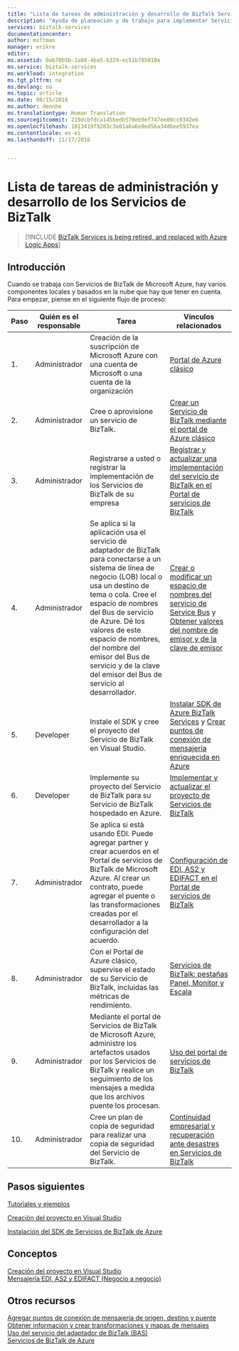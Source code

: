 ```yaml
---
title: "Lista de tareas de administración y desarrollo de BizTalk Services | Microsoft Docs"
description: "Ayuda de planeación y de trabajo para implementar Servicios de BizTalk de Azure."
services: biztalk-services
documentationcenter: 
author: msftman
manager: erikre
editor: 
ms.assetid: 0ab70b5b-1a88-4ba5-b329-ec51b785010e
ms.service: biztalk-services
ms.workload: integration
ms.tgt_pltfrm: na
ms.devlang: na
ms.topic: article
ms.date: 08/15/2016
ms.author: deonhe
ms.translationtype: Human Translation
ms.sourcegitcommit: 219dcbfdca145bedb570eb9ef747ee00cc0342eb
ms.openlocfilehash: 1013419f9283c3e81a6a6e8ed56a34d6ee5937ea
ms.contentlocale: es-es
ms.lasthandoff: 11/17/2016


---
```

# <a name="administration-and-development-task-list-in-biztalk-services"></a>Lista de tareas de administración y desarrollo de los Servicios de BizTalk

> [!INCLUDE [BizTalk Services is being retired, and replaced with Azure Logic Apps](../../includes/biztalk-services-retirement.md)]

## <a name="getting-started"></a>Introducción
Cuando se trabaja con Servicios de BizTalk de Microsoft Azure, hay varios componentes locales y basados en la nube que hay que tener en cuenta. Para empezar, piense en el siguiente flujo de proceso:  

| Paso | Quién es el responsable | Tarea | Vínculos relacionados |
| --- | --- | --- | --- |
| 1. |Administrador |Creación de la suscripción de Microsoft Azure con una cuenta de Microsoft o una cuenta de la organización |[Portal de Azure clásico](http://go.microsoft.com/fwlink/p/?LinkID=213885) |
| 2. |Administrador |Cree o aprovisione un servicio de BizTalk. |[Crear un Servicio de BizTalk mediante el portal de Azure clásico](http://go.microsoft.com/fwlink/p/?LinkID=302280) |
| 3. |Administrador |Registrarse a usted o registrar la implementación de los Servicios de BizTalk de su empresa |[Registrar y actualizar una implementación del servicio de BizTalk en el Portal de servicios de BizTalk](https://msdn.microsoft.com/library/azure/hh689837.aspx) |
| 4. |Administrador |Se aplica si la aplicación usa el servicio de adaptador de BizTalk para conectarse a un sistema de línea de negocio (LOB) local o usa un destino de tema o cola.  Cree el espacio de nombres del Bus de servicio de Azure. Dé los valores de este espacio de nombres, del nombre del emisor del Bus de servicio y de la clave del emisor del Bus de servicio al desarrollador. |[Crear o modificar un espacio de nombres del servicio de Service Bus](../service-bus-messaging/service-bus-dotnet-get-started-with-queues.md) y [Obtener valores del nombre de emisor y de la clave de emisor](biztalk-issuer-name-issuer-key.md) |
| 5. |Developer |Instale el SDK y cree el proyecto del Servicio de BizTalk en Visual Studio. |[Instalar SDK de Azure BizTalk Services](https://msdn.microsoft.com/library/azure/hh689760.aspx) y [Crear puntos de conexión de mensajería enriquecida en Azure](https://msdn.microsoft.com/library/azure/hh689766.aspx) |
| 6. |Developer |Implemente su proyecto del Servicio de BizTalk para su Servicio de BizTalk hospedado en Azure. |[Implementar y actualizar el proyecto de Servicios de BizTalk](https://msdn.microsoft.com/library/azure/hh689881.aspx) |
| 7. |Administrador |Se aplica si está usando EDI.  Puede agregar partner y crear acuerdos en el Portal de servicios de BizTalk de Microsoft Azure. Al crear un contrato, puede agregar el puente o las transformaciones creadas por el desarrollador a la configuración del acuerdo. |[Configuración de EDI, AS2 y EDIFACT en el Portal de servicios de BizTalk](https://msdn.microsoft.com/library/azure/hh689853.aspx) |
| 8. |Administrador |Con el Portal de Azure clásico, supervise el estado de su Servicio de BizTalk, incluidas las métricas de rendimiento. |[Servicios de BizTalk: pestañas Panel, Monitor y Escala](http://go.microsoft.com/fwlink/p/?LinkID=302281) |
| 9. |Administrador |Mediante el portal de Servicios de BizTalk de Microsoft Azure, administre los artefactos usados por los Servicios de BizTalk y realice un seguimiento de los mensajes a medida que los archivos puente los procesan. |[Uso del portal de servicios de BizTalk](https://msdn.microsoft.com/library/azure/dn874043.aspx) |
| 10. |Administrador |Cree un plan de copia de seguridad para realizar una copia de seguridad del Servicio de BizTalk. |[Continuidad empresarial y recuperación ante desastres en Servicios de BizTalk](https://msdn.microsoft.com/library/azure/dn509557.aspx) |

## <a name="next-steps"></a>Pasos siguientes
[Tutoriales y ejemplos](https://msdn.microsoft.com/library/azure/hh689895.aspx)

[Creación del proyecto en Visual Studio](https://msdn.microsoft.com/library/azure/hh689811.aspx)

[Instalación del SDK de Servicios de BizTalk de Azure](https://msdn.microsoft.com/library/azure/hh689760.aspx)

## <a name="concepts"></a>Conceptos
[Creación del proyecto en Visual Studio](https://msdn.microsoft.com/library/azure/hh689811.aspx)  
[Mensajería EDI, AS2 y EDIFACT (Negocio a negocio)](https://msdn.microsoft.com/library/azure/hh689898.aspx)  

## <a name="other-resources"></a>Otros recursos
[Agregar puntos de conexión de mensajería de origen, destino y puente](https://msdn.microsoft.com/library/azure/hh689877.aspx)  
[Obtener información y crear transformaciones y mapas de mensajes](https://msdn.microsoft.com/library/azure/hh689905.aspx)  
[Uso del servicio del adaptador de BizTalk (BAS)](https://msdn.microsoft.com/library/azure/hh689889.aspx)  
[Servicios de BizTalk de Azure](http://go.microsoft.com/fwlink/p/?LinkID=303664)


